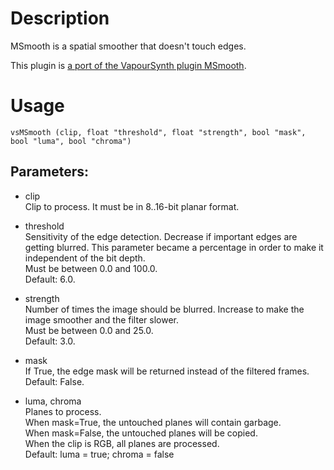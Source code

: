 # Description

MSmooth is a spatial smoother that doesn't touch edges.

This plugin is [a port of the VapourSynth plugin MSmooth](https://github.com/dubhater/vapoursynth-msmoosh).

# Usage

```
vsMSmooth (clip, float "threshold", float "strength", bool "mask", bool "luma", bool "chroma")
```

## Parameters:

- clip\
    Clip to process. It must be in 8..16-bit planar format.
    
- threshold\
    Sensitivity of the edge detection. Decrease if important edges are getting blurred. This parameter became a percentage in order to make it independent of the bit depth.\
    Must be between 0.0 and 100.0.\
    Default: 6.0.
            
- strength\
    Number of times the image should be blurred. Increase to make the image smoother and the filter slower.\
    Must be between 0.0 and 25.0.\
    Default: 3.0.
    
- mask\
    If True, the edge mask will be returned instead of the filtered frames.\
    Default: False.
    
- luma, chroma\
    Planes to process.\
    When mask=True, the untouched planes will contain garbage.\
    When mask=False, the untouched planes will be copied.\
    When the clip is RGB, all planes are processed.\
    Default: luma = true; chroma = false
